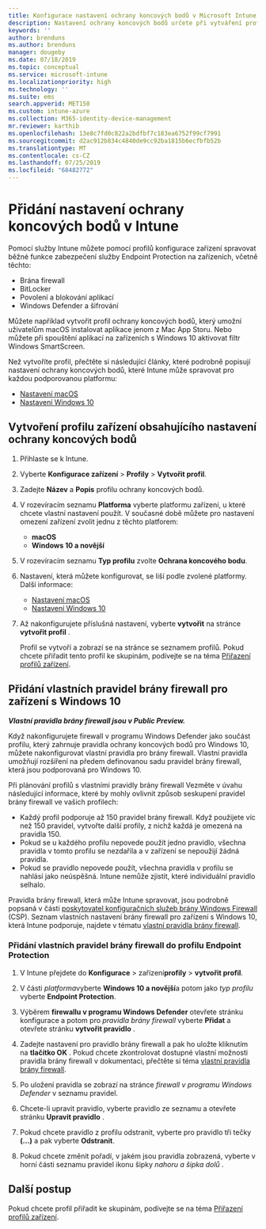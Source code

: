 ```yaml
---
title: Konfigurace nastavení ochrany koncových bodů v Microsoft Intune – Azure | Microsoft Docs
description: Nastavení ochrany koncových bodů určete při vytváření profilu zařízení s macOS nebo Windows 10 v Microsoft Intune.
keywords: ''
author: brenduns
ms.author: brenduns
manager: dougeby
ms.date: 07/18/2019
ms.topic: conceptual
ms.service: microsoft-intune
ms.localizationpriority: high
ms.technology: ''
ms.suite: ems
search.appverid: MET150
ms.custom: intune-azure
ms.collection: M365-identity-device-management
mr.reviewer: karthib
ms.openlocfilehash: 13e8c7fd0c822a2bdfbf7c183ea6752f99cf7991
ms.sourcegitcommit: d2ac912b834c4840de9cc92ba1815b6ecfbfb52b
ms.translationtype: MT
ms.contentlocale: cs-CZ
ms.lasthandoff: 07/25/2019
ms.locfileid: "68482772"
---
```

# <a name="add-endpoint-protection-settings-in-intune"></a>Přidání nastavení ochrany koncových bodů v Intune  

Pomocí služby Intune můžete pomocí profilů konfigurace zařízení spravovat běžné funkce zabezpečení služby Endpoint Protection na zařízeních, včetně těchto:  
- Brána firewall   
- BitLocker  
- Povolení a blokování aplikací  
- Windows Defender a šifrování  

Můžete například vytvořit profil ochrany koncových bodů, který umožní uživatelům macOS instalovat aplikace jenom z Mac App Storu. Nebo můžete při spouštění aplikací na zařízeních s Windows 10 aktivovat filtr Windows SmartScreen.  

Než vytvoříte profil, přečtěte si následující články, které podrobně popisují nastavení ochrany koncových bodů, které Intune může spravovat pro každou podporovanou platformu:  
   - [Nastavení macOS](endpoint-protection-macos.md)  
   - [Nastavení Windows 10](endpoint-protection-windows-10.md)  

## <a name="create-a-device-profile-containing-endpoint-protection-settings"></a>Vytvoření profilu zařízení obsahujícího nastavení ochrany koncových bodů  

1. Přihlaste [](https://go.microsoft.com/fwlink/?linkid=2090973)se k Intune.  
3. Vyberte **Konfigurace zařízení** > **Profily** > **Vytvořit profil**.  
4. Zadejte **Název** a **Popis** profilu ochrany koncových bodů.  
5. V rozevíracím seznamu **Platforma** vyberte platformu zařízení, u které chcete vlastní nastavení použít. V současné době můžete pro nastavení omezení zařízení zvolit jednu z těchto platforem:  
   - **macOS**  
   - **Windows 10 a novější**  
6. V rozevíracím seznamu **Typ profilu** zvolte **Ochrana koncového bodu**.  
7. Nastavení, která můžete konfigurovat, se liší podle zvolené platformy. Další informace:  
   - [Nastavení macOS](endpoint-protection-macos.md)  
   - [Nastavení Windows 10](endpoint-protection-windows-10.md)  

8. Až nakonfigurujete příslušná nastavení, vyberte **vytvořit** na stránce **vytvořit profil** .  

   Profil se vytvoří a zobrazí se na stránce se seznamem profilů. Pokud chcete přiřadit tento profil ke skupinám, podívejte se na téma [Přiřazení profilů zařízení](device-profile-assign.md).  

## <a name="add-custom-firewall-rules-for-windows-10-devices"></a>Přidání vlastních pravidel brány firewall pro zařízení s Windows 10  
***Vlastní pravidla brány firewall jsou v Public Preview.***  

Když nakonfigurujete firewall v programu Windows Defender jako součást profilu, který zahrnuje pravidla ochrany koncových bodů pro Windows 10, můžete nakonfigurovat vlastní pravidla pro brány firewall. Vlastní pravidla umožňují rozšíření na předem definovanou sadu pravidel brány firewall, která jsou podporovaná pro Windows 10.  

Při plánování profilů s vlastními pravidly brány firewall Vezměte v úvahu následující informace, které by mohly ovlivnit způsob seskupení pravidel brány firewall ve vašich profilech:  
- Každý profil podporuje až 150 pravidel brány firewall. Když použijete víc než 150 pravidel, vytvořte další profily, z nichž každá je omezená na pravidla 150.  
- Pokud se u každého profilu nepovede použít jedno pravidlo, všechna pravidla v tomto profilu se nezdařila a v zařízení se nepoužijí žádná pravidla.  
- Pokud se pravidlo nepovede použít, všechna pravidla v profilu se nahlásí jako neúspěšná. Intune nemůže zjistit, které individuální pravidlo selhalo.  

Pravidla brány firewall, která může Intune spravovat, jsou podrobně popsaná v části [poskytovatel konfiguračních služeb brány Windows Firewall]( https://docs.microsoft.com/windows/client-management/mdm/firewall-csp) (CSP). Seznam vlastních nastavení brány firewall pro zařízení s Windows 10, která Intune podporuje, najdete v tématu [vlastní pravidla brány firewall](endpoint-protection-windows-10.md#firewall-rules).  

### <a name="to-add-custom-firewall-rules-to-an-endpoint-protection-profile"></a>Přidání vlastních pravidel brány firewall do profilu Endpoint Protection  

1. V Intune přejdete do **Konfigurace** > zařízení**profily** > **vytvořit profil**.  

2. V části *platforma*vyberte **Windows 10 a novější**a potom jako *typ profilu* vyberte **Endpoint Protection**.  

3. Výběrem **firewallu v programu Windows Defender** otevřete stránku konfigurace a potom pro *pravidla brány firewall* vyberte **Přidat** a otevřete stránku **vytvořit pravidlo** .  

4. Zadejte nastavení pro pravidlo brány firewall a pak ho uložte kliknutím na **tlačítko OK** . Pokud chcete zkontrolovat dostupné vlastní možnosti pravidla brány firewall v dokumentaci, přečtěte si téma [vlastní pravidla brány firewall](endpoint-protection-windows-10.md#firewall-rules).  

5. Po uložení pravidla se zobrazí na stránce *firewall v programu Windows Defender* v seznamu pravidel.  

6. Chcete-li upravit pravidlo, vyberte pravidlo ze seznamu a otevřete stránku **Upravit pravidlo** .  

7. Pokud chcete pravidlo z profilu odstranit, vyberte pro pravidlo tři tečky **(...)** a pak vyberte **Odstranit**.  

8. Pokud chcete změnit pořadí, v jakém jsou pravidla zobrazená, vyberte v horní části seznamu pravidel ikonu šipky *nahoru a šipka dolů* .  


## <a name="next-steps"></a>Další postup  

Pokud chcete profil přiřadit ke skupinám, podívejte se na téma [Přiřazení profilů zařízení](device-profile-assign.md).  
